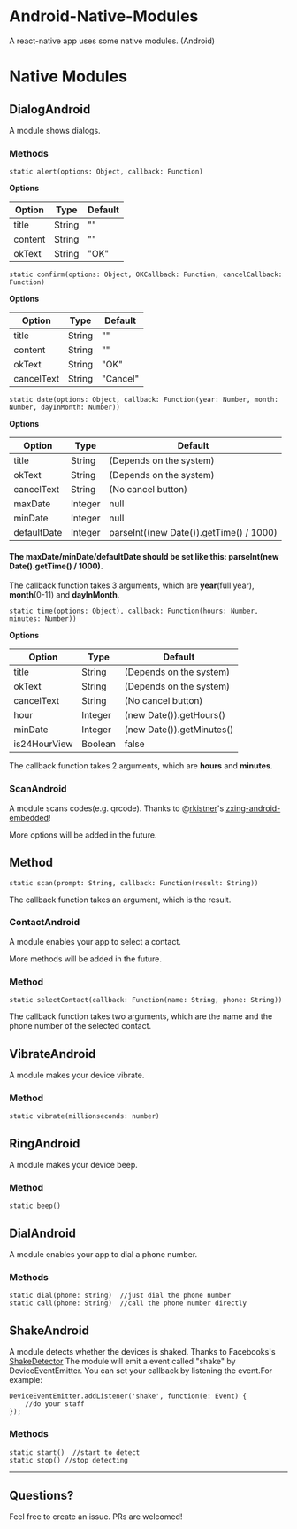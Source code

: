 # Android-Native-Modules
A react-native app uses some native modules. (Android)

# Native Modules

## DialogAndroid

A module shows dialogs.

### Methods

    static alert(options: Object, callback: Function)

**Options**

| Option   | Type    | Default |
|----------|---------|---------|
| title    | String  | ""      | 
| content  | String  | ""      |
| okText   | String  | "OK"    | 


    static confirm(options: Object, OKCallback: Function, cancelCallback: Function)

**Options**

| Option     | Type    | Default |
|------------|---------|---------|
| title      | String  | ""      |
| content    | String  | ""      |
| okText     | String  | "OK"    |
| cancelText | String  | "Cancel"|

    static date(options: Object, callback: Function(year: Number, month: Number, dayInMonth: Number))

**Options**

| Option     | Type    | Default                                 |
|------------|---------|-----------------------------------------|
| title      | String  | (Depends on the system)                 |
| okText     | String  | (Depends on the system)                 |
| cancelText | String  | (No cancel button)                      |
| maxDate    | Integer | null                                    |
| minDate    | Integer | null                                    |
| defaultDate| Integer | parseInt((new Date()).getTime() / 1000) |

#### The maxDate/minDate/defaultDate should be set like this: parseInt(new Date().getTime() / 1000). 

The callback function takes 3 arguments, which are **year**(full year), **month**(0-11) and **dayInMonth**. 

    static time(options: Object), callback: Function(hours: Number, minutes: Number))

**Options**

| Option       | Type    | Default                               |
|--------------|---------|---------------------------------------|
| title        | String  | (Depends on the system)               |
| okText       | String  | (Depends on the system)               |
| cancelText   | String  | (No cancel button)                    |
| hour         | Integer | (new Date()).getHours()               |
| minDate      | Integer | (new Date()).getMinutes()             |
| is24HourView | Boolean | false                                 |

The callback function takes 2 arguments, which are **hours** and **minutes**. 

### ScanAndroid

A module scans codes(e.g. qrcode). Thanks to @[rkistner](https://github.com/rkistner)'s [zxing-android-embedded](https://github.com/journeyapps/zxing-android-embedded)!

More options will be added in the future.

## Method 

	static scan(prompt: String, callback: Function(result: String))

The callback function takes an argument, which is the result.

### ContactAndroid

A module enables your app to select a contact.

More methods will be added in the future.

### Method

	static selectContact(callback: Function(name: String, phone: String))

The callback function takes two arguments, which are the name and the phone number of the selected contact.


## VibrateAndroid

A module makes your device vibrate.

### Method

    static vibrate(millionseconds: number)

## RingAndroid

A module makes your device beep.

### Method
    static beep()

## DialAndroid

A module enables your app to dial a phone number.

### Methods

    static dial(phone: string)  //just dial the phone number
    static call(phone: String)  //call the phone number directly

## ShakeAndroid

A module detects whether the devices is shaked. Thanks to Facebooks's [ShakeDetector](https://github.com/facebook/react-native/blob/master/ReactAndroid/src/main/java/com/facebook/react/common/ShakeDetector.java)
The module will emit a event called "shake" by DeviceEventEmitter. You can set your callback by listening the event.For example:

    DeviceEventEmitter.addListener('shake', function(e: Event) {
        //do your staff
    });

### Methods

    static start()  //start to detect
    static stop() //stop detecting

---

## Questions?

Feel free to create an issue. PRs are welcomed!
